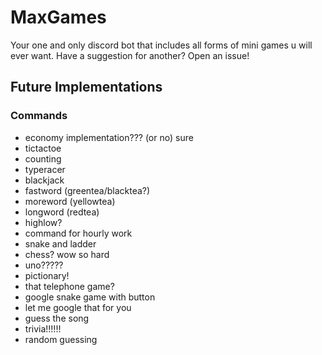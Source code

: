 # MaxGames
Your one and only discord bot that includes all forms of mini games u will ever want. Have a suggestion for another? Open an issue!



## Future Implementations
### Commands
- economy implementation??? (or no) sure
- tictactoe
- counting
- typeracer
- blackjack
- fastword (greentea/blacktea?)
- moreword (yellowtea)
- longword (redtea)
- highlow?
- command for hourly work
- snake and ladder
- chess? wow so hard
- uno?????
- pictionary!
- that telephone game?
- google snake game with button
- let me google that for you
- guess the song
- trivia!!!!!!
- random guessing